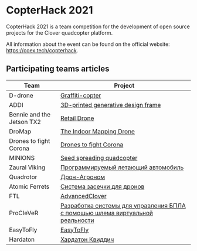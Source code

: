 # CopterHack 2021

CopterHack 2021 is a team competition for the development of open source projects for the Clover quadcopter platform.

All information about the event can be found on the official website: https://coex.tech/copterhack.

## Participating teams articles

|Team|Project|
|-|-|
|D-drone|[Graffiti-copter](ddrone.md)|
|ADDI|[3D-printed generative design frame](generative_design_frame.md)|
|Bennie and the Jetson TX2|[Retail Drone](bennie.md)|
|DroMap|[The Indoor Mapping Drone](dromap.md)|
|Drones to fight Corona|[Drones to fight Corona](anticorona_drones.md)|
|MINIONS|[Seed spreading quadcopter](seeding_drone.md)|
|Zaural Viking|[Программируемый летающий автомобиль](../ru/zaural_viking.html)|
|Quadrotor|[Дрон-Агроном](../ru/drone-agronom.html)|
|Atomic Ferrets|[Система засечки для дронов](../ru/race_timing_sys_copterhack.html)|
|FTL|[AdvancedClover](../ru/advanced_clover.html)|
|ProCleVeR|[Разработка системы для управления БПЛА с помощью шлема виртуальной реальности](../ru/remote-control-with-oculusvr.html)|
|EasyToFly|[EasyToFly](../ru/easytofly.html)|
|Hardaton|[Хардатон Квиддич](../ru/hardaton_quidditch.html)|
